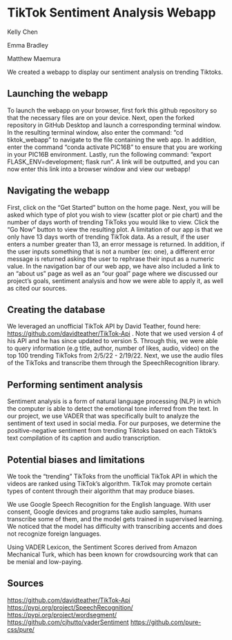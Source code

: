 # TikTok Sentiment Analysis Webapp

Kelly Chen

Emma Bradley

Matthew Maemura




We created a webapp to display our sentiment analysis on trending Tiktoks. 

## Launching the webapp
To launch the webapp on your browser, first fork this github repository so that the necessary files are on your device. Next, open the forked repository in GitHub Desktop and launch a corresponding terminal window. In the resulting terminal window, also enter the command: “cd tiktok_webapp” to navigate to the file containing the web app. In addition, enter the command “conda activate PIC16B” to ensure that you are working in your PIC16B environment. Lastly, run the following command: “export FLASK_ENV=development; flask run”. A link will be outputted, and you can now enter this link into a browser window and view our webapp!

## Navigating the webapp
First, click on the “Get Started” button on the home page. Next, you will be asked which type of plot you wish to view (scatter plot or pie chart) and the number of days worth of trending TikToks you would like to view. Click the “Go Now” button to view the resulting plot. A limitation of our app is that we only have 13 days worth of trending TikTok data. As a result, if the user enters a number greater than 13, an error message is returned. In addition, if the user inputs something that is not a number (ex: one), a different error message is returned asking the user to rephrase their input as a numeric value. In the navigation bar of our web app, we have also included a link to an “about us” page as well as an “our goal” page where we discussed our project’s goals, sentiment analysis and how we were able to apply it, as well as cited our sources. 

## Creating the database

We leveraged an unofficial TikTok API by David Teather, found here: https://github.com/davidteather/TikTok-Api . Note that we used version 4 of his API and he has since updated to version 5. Through this, we were able to query information (e.g title, author, number of likes, audio, video) on the top 100 trending TikToks from 2/5/22 - 2/19/22. Next, we use the audio files of the TikToks and transcribe them through the SpeechRecognition library. 

## Performing sentiment analysis

Sentiment analysis is a form of natural language processing (NLP) in which the computer is able to detect the emotional tone inferred from the text. In our project, we use VADER that was specifically built to analyze the sentiment of text used in social media. For our purposes, we determine the positive-negative sentiment from trending Tiktoks based on each Tiktok’s text compilation of its caption and audio transcription.

## Potential biases and limitations

We took the “trending” TikToks from the unofficial TikTok API in which the videos are ranked using TikTok’s algorithm. TikTok may promote certain types of content through their algorithm that may produce biases.

We use Google Speech Recognition for the English language. With user consent, Google devices and programs take audio samples, humans transcribe some of them, and the model gets trained in supervised learning. We noticed that the model has difficulty with transcribing accents and does not recognize foreign languages.

Using VADER Lexicon, the Sentiment Scores derived from Amazon Mechanical Turk, which has been known for crowdsourcing work that can be menial and low-paying.

## Sources

https://github.com/davidteather/TikTok-Api
https://pypi.org/project/SpeechRecognition/
https://pypi.org/project/wordsegment/
https://github.com/cjhutto/vaderSentiment
https://github.com/pure-css/pure/
